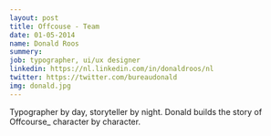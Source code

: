 ```yaml
---
layout: post
title: Offcouse - Team
date: 01-05-2014
name: Donald Roos
summery:
job: typographer, ui/ux designer
linkedin: https://nl.linkedin.com/in/donaldroos/nl
twitter: https://twitter.com/bureaudonald
img: donald.jpg
---
```

Typographer by day, storyteller by night. Donald builds the story of Offcourse_ character by character. 